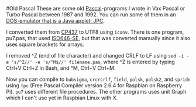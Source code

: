 #Old Pascal
These are some old [Pascal](https://en.wikipedia.org/wiki/Pascal_%28programming_language%29)-programs I wrote in Vax Pascal or Turbo Pascal between 1987 and 1992. You can run some of them in an [DOS-emulator that is a Java applet: JPC](http://www.df.lth.se.orbin.se/~mikaelb/jpc/pascal.html).

I converted them from [CP437](https://en.wikipedia.org/wiki/Code_page_437) to UTF8 using `iconv`. There is one
program, pu7.pas, that used [ISO646-SE](https://en.wikipedia.org/wiki/ISO/IEC_646), but that was converted
manually since it also uses square brackets for arrays.

I removed ^Z (end of file character) and changed CRLF to LF using
`sed -i -e 's/^Z//' -e 's/^M$//' filename.pas`, where ^Z is entered by typing Ctrl+V Ctrl+Z in Bash, and ^M, Ctrl+V Ctrl+M.

Now you can compile to `bubsigma`, `crcrcrlf`, `field`, `polsk`, `polsk2`, and `spridn` using `fpc`
(Free Pascal Compiler version 2.6.4 for Raspbian on Raspberry Pi). `pu7` uses different file procedures. 
The other programs uses unit Graph which I can't use yet in Raspbian Linux with X.
